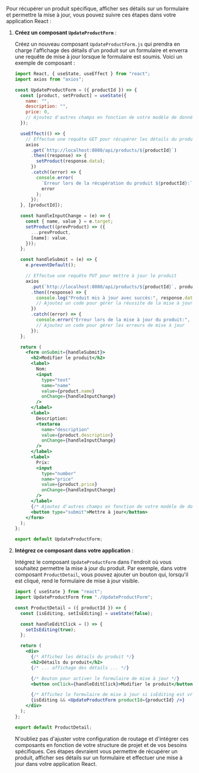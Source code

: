 Pour récupérer un produit spécifique, afficher ses détails sur un formulaire et permettre la mise à jour, vous pouvez suivre ces étapes dans votre application React :

1. **Créez un composant `UpdateProductForm`** :

   Créez un nouveau composant `UpdateProductForm.js` qui prendra en charge l'affichage des détails d'un produit sur un formulaire et enverra une requête de mise à jour lorsque le formulaire est soumis. Voici un exemple de composant :

   ```jsx
   import React, { useState, useEffect } from "react";
   import axios from "axios";

   const UpdateProductForm = ({ productId }) => {
     const [product, setProduct] = useState({
       name: "",
       description: "",
       price: 0,
       // Ajoutez d'autres champs en fonction de votre modèle de données
     });

     useEffect(() => {
       // Effectue une requête GET pour récupérer les détails du produit spécifique
       axios
         .get(`http://localhost:8080/api/products/${productId}`)
         .then((response) => {
           setProduct(response.data);
         })
         .catch((error) => {
           console.error(
             `Erreur lors de la récupération du produit ${productId}:`,
             error
           );
         });
     }, [productId]);

     const handleInputChange = (e) => {
       const { name, value } = e.target;
       setProduct((prevProduct) => ({
         ...prevProduct,
         [name]: value,
       }));
     };

     const handleSubmit = (e) => {
       e.preventDefault();

       // Effectue une requête PUT pour mettre à jour le produit
       axios
         .put(`http://localhost:8080/api/products/${productId}`, product)
         .then((response) => {
           console.log("Produit mis à jour avec succès:", response.data);
           // Ajoutez un code pour gérer la réussite de la mise à jour
         })
         .catch((error) => {
           console.error("Erreur lors de la mise à jour du produit:", error);
           // Ajoutez un code pour gérer les erreurs de mise à jour
         });
     };

     return (
       <form onSubmit={handleSubmit}>
         <h2>Modifier le produit</h2>
         <label>
           Nom:
           <input
             type="text"
             name="name"
             value={product.name}
             onChange={handleInputChange}
           />
         </label>
         <label>
           Description:
           <textarea
             name="description"
             value={product.description}
             onChange={handleInputChange}
           />
         </label>
         <label>
           Prix:
           <input
             type="number"
             name="price"
             value={product.price}
             onChange={handleInputChange}
           />
         </label>
         {/* Ajoutez d'autres champs en fonction de votre modèle de données */}
         <button type="submit">Mettre à jour</button>
       </form>
     );
   };

   export default UpdateProductForm;
   ```

2. **Intégrez ce composant dans votre application** :

   Intégrez le composant `UpdateProductForm` dans l'endroit où vous souhaitez permettre la mise à jour du produit. Par exemple, dans votre composant `ProductDetail`, vous pouvez ajouter un bouton qui, lorsqu'il est cliqué, rend le formulaire de mise à jour visible.

   ```jsx
   import { useState } from "react";
   import UpdateProductForm from "./UpdateProductForm";

   const ProductDetail = ({ productId }) => {
     const [isEditing, setIsEditing] = useState(false);

     const handleEditClick = () => {
       setIsEditing(true);
     };

     return (
       <div>
         {/* Affichez les détails du produit */}
         <h2>Détails du produit</h2>
         {/* ... affichage des détails ... */}

         {/* Bouton pour activer le formulaire de mise à jour */}
         <button onClick={handleEditClick}>Modifier le produit</button>

         {/* Affichez le formulaire de mise à jour si isEditing est vrai */}
         {isEditing && <UpdateProductForm productId={productId} />}
       </div>
     );
   };

   export default ProductDetail;
   ```

   N'oubliez pas d'ajuster votre configuration de routage et d'intégrer ces composants en fonction de votre structure de projet et de vos besoins spécifiques. Ces étapes devraient vous permettre de récupérer un produit, afficher ses détails sur un formulaire et effectuer une mise à jour dans votre application React.
